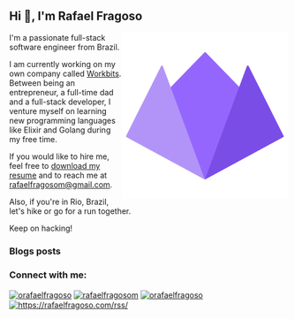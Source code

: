 ## Hi 👋, I'm Rafael Fragoso

<img align="right" width="300" height="300" src="logo.png">

I'm a passionate full-stack software engineer from Brazil.

I am currently working on my own company called [Workbits](workbits.io). Between being an entrepreneur, a full-time dad and a full-stack developer, I venture myself on learning new programming languages like Elixir and Golang during my free time.

If you would like to hire me, feel free to [download my resume](https://docs.google.com/document/d/1f_iT-DDNPzSFY_OqBW14Lf_yQwB8gpLQX_gs2lA9NNE/edit?usp=sharing) and to reach me at [rafaelfragosom@gmail.com](mailto:rafaelfragosom@gmail.com).

Also, if you're in Rio, Brazil, let's hike or go for a run together.

Keep on hacking!

### Blogs posts
<!-- BLOG-POST-LIST:START -->
<!-- BLOG-POST-LIST:END -->

<h3 align="left">Connect with me:</h3>
<p align="left">
<a href="https://twitter.com/orafaelfragoso" target="blank"><img align="center" src="https://cdn.jsdelivr.net/npm/simple-icons@3.0.1/icons/twitter.svg" alt="orafaelfragoso" height="30" width="40" /></a>
<a href="https://linkedin.com/in/rafaelfragosom" target="blank"><img align="center" src="https://cdn.jsdelivr.net/npm/simple-icons@3.0.1/icons/linkedin.svg" alt="rafaelfragosom" height="30" width="40" /></a>
<a href="https://instagram.com/orafaelfragoso" target="blank"><img align="center" src="https://cdn.jsdelivr.net/npm/simple-icons@3.0.1/icons/instagram.svg" alt="orafaelfragoso" height="30" width="40" /></a>
<a href="/https://rafaelfragoso.com/rss/" target="blank"><img align="center" src="https://cdn.jsdelivr.net/npm/simple-icons@3.0.1/icons/rss.svg" alt="https://rafaelfragoso.com/rss/" height="30" width="40" /></a>
</p>

